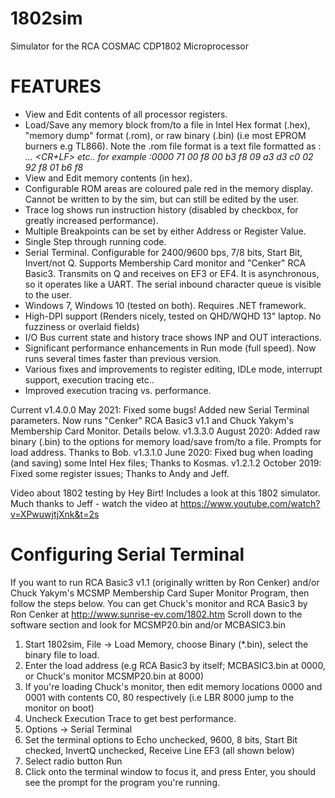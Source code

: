 # 1802sim
Simulator for the RCA COSMAC CDP1802 Microprocessor

FEATURES
========
- View and Edit contents of all processor registers.
- Load/Save any memory block from/to a file in Intel Hex format (.hex), "memory dump" format (.rom), or raw binary (.bin) (i.e most EPROM burners e.g TL866).
  Note the .rom file format is a text file formatted as   :<address> <byte1> <byte2> ... <byte16><CR+LF> etc..  for example  :0000 71 00 f8 00 b3 f8 09 a3 d3 c0 02 92 f8 01 b6 f8
- View and Edit memory contents (in hex).
- Configurable ROM areas are coloured pale red in the memory display. Cannot be written to by the sim, but can still be edited by the user.
- Trace log shows run instruction history (disabled by checkbox, for greatly increased performance).
- Multiple Breakpoints can be set by either Address or Register Value.
- Single Step through running code.
- Serial Terminal. Configurable for 2400/9600 bps, 7/8 bits, Start Bit, Invert/not Q.  Supports Membership Card monitor and "Cenker" RCA Basic3.
 Transmits on Q and receives on EF3 or EF4. It is asynchronous, so it operates like a UART. The serial inbound character queue is visible to the user.
- Windows 7, Windows 10 (tested on both).  Requires .NET framework.
- High-DPI support (Renders nicely, tested on QHD/WQHD 13" laptop. No fuzziness or overlaid fields)
- I/O Bus current state and history trace shows INP and OUT interactions.
- Significant performance enhancements in Run mode (full speed). Now runs several times faster than previous version.
- Various fixes and improvements to register editing, IDLe mode, interrupt support, execution tracing etc..
- Improved execution tracing vs. performance.


Current v1.4.0.0 May 2021: Fixed some bugs! Added new Serial Terminal parameters. Now runs "Cenker" RCA Basic3 v1.1 and Chuck Yakym's Membership Card Monitor. Details below.
v1.3.3.0 August 2020: Added raw binary (.bin) to the options for memory load/save from/to a file. Prompts for load address. Thanks to Bob.
v1.3.1.0 June 2020: Fixed bug when loading (and saving) some Intel Hex files; Thanks to Kosmas.
v1.2.1.2 October 2019: Fixed some register issues; Thanks to Andy and Jeff.

Video about 1802 testing by Hey Birt! Includes a look at this 1802 simulator. Much thanks to Jeff - watch the video at https://www.youtube.com/watch?v=XPwuwjtjXnk&t=2s 
  
Configuring Serial Terminal
===========================
  
If you want to run RCA Basic3 v1.1 (originally written by Ron Cenker) and/or Chuck Yakym's MCSMP Membership Card Super Monitor Program, then follow the steps below.
You can get Chuck's monitor and RCA Basic3 by Ron Cenker at http://www.sunrise-ev.com/1802.htm Scroll down to the software section and look for MCSMP20.bin and/or MCBASIC3.bin

1. Start 1802sim, File -> Load Memory, choose Binary (*.bin), select the binary file to load.
2. Enter the load address (e.g RCA Basic3 by itself; MCBASIC3.bin at 0000, or Chuck's monitor MCSMP20.bin at 8000)
3. If you're loading Chuck's monitor, then edit memory locations 0000 and 0001 with contents C0, 80 respectively (i.e LBR 8000 jump to the monitor on boot)
4. Uncheck Execution Trace to get best performance.
5. Options -> Serial Terminal
6. Set the terminal options to Echo unchecked, 9600, 8 bits, Start Bit checked, InvertQ unchecked, Receive Line EF3 (all shown below)
7. Select radio button Run
8. Click onto the terminal window to focus it, and press Enter, you should see the prompt for the program you're running.
